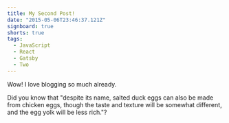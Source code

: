 ```yaml
---
title: My Second Post!
date: "2015-05-06T23:46:37.121Z"
signboard: true
shorts: true
tags:
  - JavaScript
  - React
  - Gatsby
  - Two
---
```


Wow! I love blogging so much already.

Did you know that "despite its name, salted duck eggs can also be made from
chicken eggs, though the taste and texture will be somewhat different, and the
egg yolk will be less rich."?
